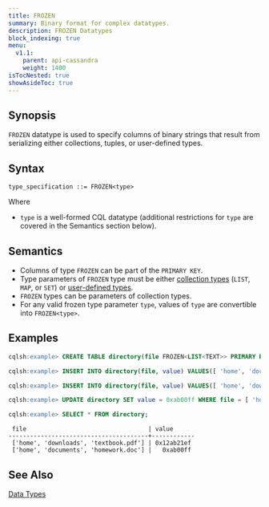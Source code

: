 ```yaml
---
title: FROZEN
summary: Binary format for complex datatypes.
description: FROZEN Datatypes
block_indexing: true
menu:
  v1.1:
    parent: api-cassandra
    weight: 1400
isTocNested: true
showAsideToc: true
---
```


## Synopsis
`FROZEN` datatype is used to specify columns of binary strings that result from serializing either collections, tuples, or user-defined types.

## Syntax
```
type_specification ::= FROZEN<type>
```
Where

- `type` is a well-formed CQL datatype (additional restrictions for `type` are covered in the Semantics section below).

## Semantics

- Columns of type `FROZEN` can be part of the `PRIMARY KEY`.
- Type parameters of `FROZEN` type must be either [collection types](../type_collection) (`LIST`, `MAP`, or `SET`) or [user-defined types](../ddl_create_type).
- `FROZEN` types can be parameters of collection types.
- For any valid frozen type parameter `type`, values of `type` are convertible into `FROZEN<type>`.

## Examples

```sql
cqlsh:example> CREATE TABLE directory(file FROZEN<LIST<TEXT>> PRIMARY KEY, value BLOB);
```

```sql
cqlsh:example> INSERT INTO directory(file, value) VALUES([ 'home', 'documents', 'homework.doc' ], 0x);
```

```sql
cqlsh:example> INSERT INTO directory(file, value) VALUES([ 'home', 'downloads', 'textbook.pdf' ], 0x12ab21ef);
```

```sql
cqlsh:example> UPDATE directory SET value = 0xab00ff WHERE file = [ 'home', 'documents', 'homework.doc' ];
```

```sql
cqlsh:example> SELECT * FROM directory;
```

```
 file                                  | value
---------------------------------------+------------
 ['home', 'downloads', 'textbook.pdf'] | 0x12ab21ef
 ['home', 'documents', 'homework.doc'] |   0xab00ff
 ```

## See Also

[Data Types](..#datatypes)

